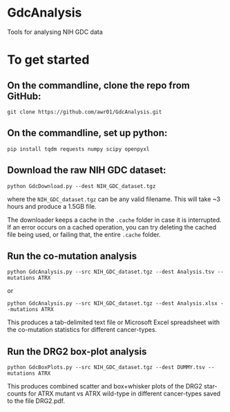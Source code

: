 # GdcAnalysis
Tools for analysing NIH GDC data

# To get started

## On the commandline, clone the repo from GitHub:
```
git clone https://github.com/awr01/GdcAnalysis.git
```

## On the commandline, set up python:
```
pip install tqdm requests numpy scipy openpyxl
```

## Download the raw NIH GDC dataset:
```
python GdcDownload.py --dest NIH_GDC_dataset.tgz
```
where the `NIH_GDC_dataset.tgz` can be any valid filename. This will take ~3 hours and produce a 1.5GB file.

The downloader keeps a cache in the `.cache` folder in case it is interrupted. If an error occurs on a cached operation, you can try deleting the cached file being used, or failing that, the entire `.cache` folder.

## Run the co-mutation analysis
```
python GdcAnalysis.py --src NIH_GDC_dataset.tgz --dest Analysis.tsv --mutations ATRX
```
or
```
python GdcAnalysis.py --src NIH_GDC_dataset.tgz --dest Analysis.xlsx --mutations ATRX
```
This produces a tab-delimited text file or Microsoft Excel spreadsheet with the co-mutation statistics for different cancer-types.

## Run the DRG2 box-plot analysis
```
python GdcBoxPlots.py --src NIH_GDC_dataset.tgz --dest DUMMY.tsv --mutations ATRX
```
This produces combined scatter and box+whisker plots of the DRG2 star-counts for ATRX mutant vs ATRX wild-type in different cancer-types saved to the file DRG2.pdf.
